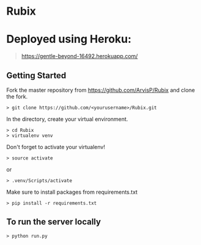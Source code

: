 # Rubix

# Deployed using Heroku:
> https://gentle-beyond-16492.herokuapp.com/

## Getting Started
Fork the master repository from https://github.com/ArvisP/Rubix and clone the fork.
~~~
> git clone https://github.com/<yourusername>/Rubix.git 
~~~
In the directory, create your virtual environment.
~~~
> cd Rubix
> virtualenv venv 
~~~

Don't forget to activate your virtualenv!
~~~
> source activate
~~~
or
~~~
> .venv/Scripts/activate 
~~~

Make sure to install packages from requirements.txt
~~~
> pip install -r requirements.txt
~~~

## To run the server locally
~~~
> python run.py
~~~
